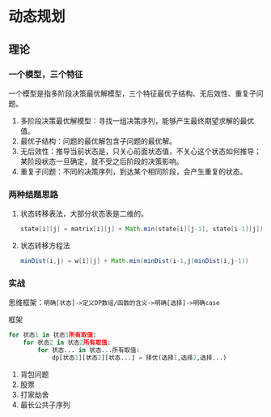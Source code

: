 # 动态规划

## 理论

### 一个模型，三个特征

一个模型是指多阶段决策最优解模型，三个特征最优子结构、无后效性、重复子问题。

1. 多阶段决策最优解模型：寻找一组决策序列，能够产生最终期望求解的最优值。
2. 最优子结构：问题的最优解包含子问题的最优解。
3. 无后效性：推导当前状态是，只关心前面状态值，不关心这个状态如何推导；某阶段状态一旦确定，就不受之后阶段的决策影响。
4. 重复子问题：不同的决策序列，到达某个相同阶段，会产生重复的状态。

### 两种结题思路

1. 状态转移表法，大部分状态表是二维的。

    ```java
    state[i][j] = matrix[i][j] + Math.min(state[i][j-1], state[i-1][j])
    ```

2. 状态转移方程法

    ```java
    minDist(i,j) = w[i][j] + Math.min(minDist(i-1,j)minDist(i,j-1))
    ```

### 实战

思维框架：`明确[状态]->定义DP数组/函数的含义->明确[选择]->明确case`

框架

```python
for 状态1 in 状态1所有取值:
    for 状态2 in 状态2所有取值:
        for 状态... in 状态...所有取值:
            dp[状态1][状态2][状态...] = 择优(选择1,选择2,选择...)
```

1. 背包问题
2. 股票
3. 打家劫舍
4. 最长公共子序列
